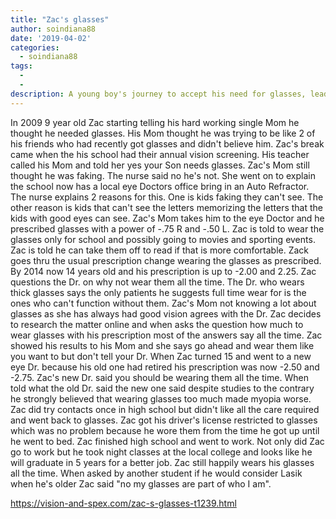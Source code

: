 ```yaml
---
title: "Zac's glasses"
author: soindiana88
date: '2019-04-02'
categories:
  - soindiana88
tags:
  - 
  - 
description: A young boy's journey to accept his need for glasses, leading to academic success and self-identity.
---
```

In 2009 9 year old Zac starting telling his hard working single Mom he thought he needed glasses. His Mom thought he was trying to be like 2 of his friends who had recently got glasses and didn't believe him. Zac's break came when the his school had their annual vision screening. His teacher called his Mom and told her yes your Son needs glasses. Zac's Mom still thought he was faking. The nurse said no he's not. She went on to explain the school now has a local eye Doctors office bring in an Auto Refractor. The nurse explains 2 reasons for this. One is kids faking they can't see. The other reason is kids that can't see the letters memorizing the letters that the kids with good eyes can see. Zac's Mom takes him to the eye Doctor and he prescribed glasses with a power of -.75 R and -.50 L. Zac is told to wear the glasses only for school and possibly going to movies and sporting events. Zac is told he can take them off to read if that is more comfortable. Zack goes thru the usual prescription change wearing the glasses as prescribed. By 2014 now 14 years old and his prescription is up to -2.00 and 2.25. Zac questions the Dr. on why not wear them all the time. The Dr. who wears thick glasses says the only patients he suggests full time wear for is the ones who can't function without them. Zac's Mom not knowing a lot about glasses as she has always had good vision agrees with the Dr. Zac decides to research the matter online and when asks the question how much to wear glasses with his prescription most of the answers say all the time. Zac showed his results to his Mom and she says go ahead and wear them like you want to but don't tell your Dr. When Zac turned 15 and went to a new eye Dr. because his old one had retired his prescription was now -2.50 and -2.75. Zac's new Dr. said you should be wearing them all the time. When told what the old Dr. said the new one said despite studies to the contrary he strongly believed that wearing glasses too much made myopia worse. Zac did try contacts once in high school but didn't like all the care required and went back to glasses. Zac got his driver's license restricted to glasses which was no problem because he wore them from the time he got up until he went to bed. Zac finished high school and went to work. Not only did Zac go to work but he took night classes at the local college and looks like he will graduate in 5 years for a better job. Zac still happily wears his glasses all the time. When asked by another student if he would consider Lasik when he's older Zac said "no my glasses are part of who I am".

https://vision-and-spex.com/zac-s-glasses-t1239.html